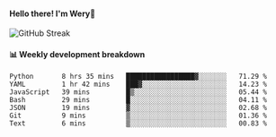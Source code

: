 #### Hello there! I'm Wery👋


![GitHub Streak](https://github-readme-streak-stats.herokuapp.com/?user=weryzebra-yue&theme=swift&hide_border=false&include_all_commits=true)



#### 📊 Weekly development breakdown
<!--START_SECTION:waka-->

```text
Python       8 hrs 35 mins   █████████████████▓░░░░░░░   71.29 %
YAML         1 hr 42 mins    ███▓░░░░░░░░░░░░░░░░░░░░░   14.23 %
JavaScript   39 mins         █▒░░░░░░░░░░░░░░░░░░░░░░░   05.44 %
Bash         29 mins         █░░░░░░░░░░░░░░░░░░░░░░░░   04.11 %
JSON         19 mins         ▓░░░░░░░░░░░░░░░░░░░░░░░░   02.68 %
Git          9 mins          ▒░░░░░░░░░░░░░░░░░░░░░░░░   01.36 %
Text         6 mins          ▒░░░░░░░░░░░░░░░░░░░░░░░░   00.83 %
```

<!--END_SECTION:waka-->
